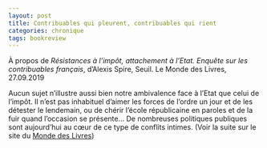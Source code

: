 ```yaml
---
layout: post
title: Contribuables qui pleurent, contribuables qui rient
categories: chronique
tags: bookreview
---
```


À propos de <i>Résistances à l’impôt, attachement à l’Etat. Enquête sur les contribuables français</i>, d’Alexis Spire, Seuil.
Le Monde des Livres, 27.09.2019

Aucun sujet n’illustre aussi bien notre ambivalence face à l’Etat que celui de l’impôt. Il n’est pas inhabituel d’aimer les forces de l’ordre un jour et de les détester le lendemain, ou de chérir l’école républicaine en paroles et de la fuir quand l’occasion se présente… De nombreuses politiques publiques sont aujourd’hui au cœur de ce type de conflits intimes.
(Voir la suite sur le site du [Monde des Livres](https://abonnes.lemonde.fr/livres/article/2018/09/27/contribuables-qui-pleurent-contribuables-qui-rient_5360850_3260.html?xtmc=&xtcr=2))
